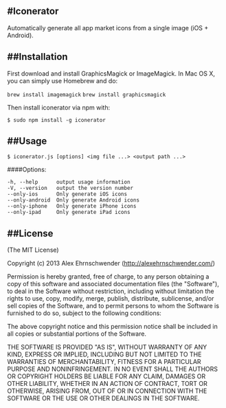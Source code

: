 #Iconerator
-----------
Automatically generate all app market icons from a single image (iOS + Android).

##Installation
-----------
First download and install GraphicsMagick or ImageMagick. In Mac OS X, you can simply use Homebrew and do:

`brew install imagemagick`
`brew install graphicsmagick`


Then install iconerator via npm with:

`$ sudo npm install -g iconerator`


##Usage
------------
`$ iconerator.js [options] <img file ...> <output path ...>`


  
####Options:

    -h, --help      output usage information
    -V, --version   output the version number
    --only-ios      Only generate iOS icons
    --only-android  Only generate Android icons
    --only-iphone   Only generate iPhone icons
    --only-ipad     Only generate iPad icons
    
    


##License
------------

(The MIT License)

Copyright (c) 2013 Alex Ehrnschwender (http://alexehrnschwender.com/)

Permission is hereby granted, free of charge, to any person obtaining
a copy of this software and associated documentation files (the
"Software"), to deal in the Software without restriction, including
without limitation the rights to use, copy, modify, merge, publish,
distribute, sublicense, and/or sell copies of the Software, and to
permit persons to whom the Software is furnished to do so, subject to
the following conditions:

The above copyright notice and this permission notice shall be
included in all copies or substantial portions of the Software.

THE SOFTWARE IS PROVIDED "AS IS", WITHOUT WARRANTY OF ANY KIND,
EXPRESS OR IMPLIED, INCLUDING BUT NOT LIMITED TO THE WARRANTIES OF
MERCHANTABILITY, FITNESS FOR A PARTICULAR PURPOSE AND
NONINFRINGEMENT. IN NO EVENT SHALL THE AUTHORS OR COPYRIGHT HOLDERS BE
LIABLE FOR ANY CLAIM, DAMAGES OR OTHER LIABILITY, WHETHER IN AN ACTION
OF CONTRACT, TORT OR OTHERWISE, ARISING FROM, OUT OF OR IN CONNECTION
WITH THE SOFTWARE OR THE USE OR OTHER DEALINGS IN THE SOFTWARE.